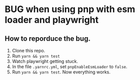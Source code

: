 # BUG when using pnp with esm loader and playwright

## How to reporduce the bug.

1. Clone this repo.
1. Run `yarn && yarn test`
1. Watch playwright getting stuck.
1. In the file `.yarnrc.yml`, set `pnpEnableEsmLoader` to `false`.
1. Run `yarn && yarn test`. Now everything works.

